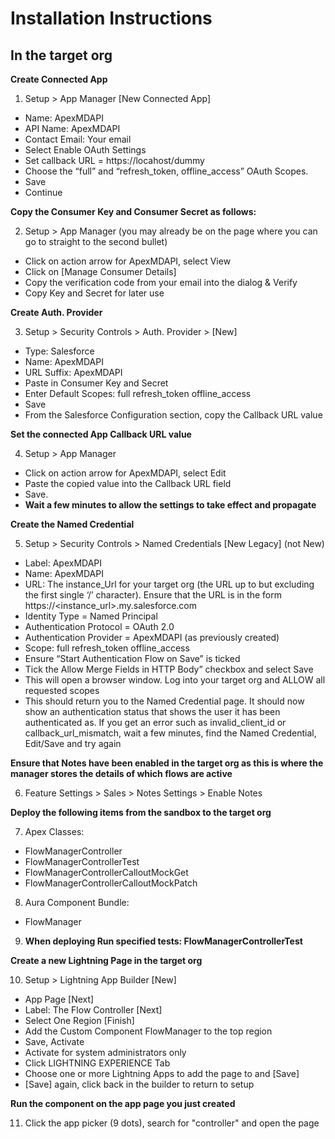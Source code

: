 # Installation Instructions

##	In the target org
**Create Connected App**
1.	Setup > App Manager [New Connected App]
  - Name: ApexMDAPI
  - API Name: ApexMDAPI
  - Contact Email: Your email
  - Select Enable OAuth Settings
  - Set callback URL = https://locahost/dummy
  -	Choose the “full” and “refresh_token, offline_access” OAuth Scopes.
  -	Save
  -	Continue
  
**Copy the Consumer Key and Consumer Secret as follows:**

2. Setup > App Manager (you may already be on the page where you can go to straight to the second bullet)
  - Click on action arrow for ApexMDAPI, select View
  - Click on [Manage Consumer Details]
  - Copy the verification code from your email into the dialog & Verify
  - Copy Key and Secret for later use
  
**Create Auth. Provider**

3. Setup > Security Controls > Auth. Provider > [New]
  - Type: Salesforce
  - Name: ApexMDAPI
  - URL Suffix: ApexMDAPI
  - Paste in Consumer Key and Secret
  - Enter Default Scopes: full refresh_token offline_access
  - Save
  - From the Salesforce Configuration section, copy the Callback URL value
  
**Set the connected App Callback URL value**

4.	Setup > App Manager
  -	Click on action arrow for ApexMDAPI, select Edit  
  - Paste the copied value into the Callback URL field
  - Save.  
  - **Wait a few minutes to allow the settings to take effect and propagate**
  
**Create the Named Credential**

5.	Setup > Security Controls > Named Credentials [New Legacy] (not New)
  - Label: ApexMDAPI
  - Name: ApexMDAPI
  - URL: The instance_Url for your target org (the URL up to but excluding the first single ‘/’ character). Ensure that the URL is in the form https://<instance_url>.my.salesforce.com
  - Identity Type = Named Principal
  - Authentication Protocol = OAuth 2.0
  - Authentication Provider = ApexMDAPI (as previously created)
  - Scope: full refresh_token offline_access
  - Ensure “Start Authentication Flow on Save” is ticked
  - Tick the Allow Merge Fields in HTTP Body” checkbox and select Save
  - This will open a browser window. Log into your target org and ALLOW all requested scopes
  - This should return you to the Named Credential page. It should now show an authentication status that shows the user it has been authenticated as. If you get an error such as invalid_client_id or callback_url_mismatch, wait a few minutes, find the Named Credential, Edit/Save and try again

**Ensure that Notes have been enabled in the target org as this is where the manager stores the details of which flows are active**

6.	Feature Settings > Sales > Notes Settings > Enable Notes

**Deploy the following items from the sandbox to the target org**

7.	Apex Classes:  
  - FlowManagerController
  - FlowManagerControllerTest
  - FlowManagerControllerCalloutMockGet
  - FlowManagerControllerCalloutMockPatch
8.	Aura Component Bundle: 
  - FlowManager
9.	**When deploying Run specified tests: FlowManagerControllerTest**

**Create a new Lightning Page in the target org**

10. Setup > Lightning App Builder [New]
  - App Page [Next]
  - Label: The Flow Controller [Next]
  - Select One Region [Finish]
  - Add the Custom Component FlowManager to the top region
  - Save, Activate 
  - Activate for system administrators only
  - Click LIGHTNING EXPERIENCE Tab
  - Choose one or more Lightning Apps to add the page to and [Save] 
  - [Save] again, click back in the builder to return to setup
  
**Run the component on the app page you just created**

11. Click the app picker (9 dots), search for "controller" and open the page 
